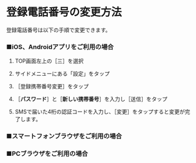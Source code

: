 # 登録電話番号の変更方法

登録電話番号は以下の手順で変更できます。

### ■iOS、Androidアプリをご利用の場合

1. TOP画面左上の［三］を選択

1. サイドメニューにある「設定」をタップ

1. ［登録携帯番号変更］をタップ

1. ［**パスワード**］と［**新しい携帯番号**］を入力し［送信］をタップ

1. SMSで届いた4桁の認証コードを入力し、［変更］をタップすると変更が完了します。

### ■スマートフォンブラウザをご利用の場合

### ■PCブラウザをご利用の場合
